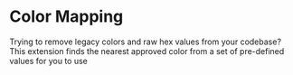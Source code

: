 # Color Mapping

Trying to remove legacy colors and raw hex values from your codebase? This extension finds the nearest approved color from a set of pre-defined values for you to use
